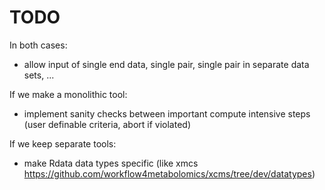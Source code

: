 TODO
====

In both cases: 

* allow input of single end data, single pair, single pair in separate data sets, ...

If we make a monolithic tool: 

* implement sanity checks between important compute intensive steps (user definable criteria, abort if violated)

If we keep separate tools: 

- make Rdata data types specific (like xmcs https://github.com/workflow4metabolomics/xcms/tree/dev/datatypes)

